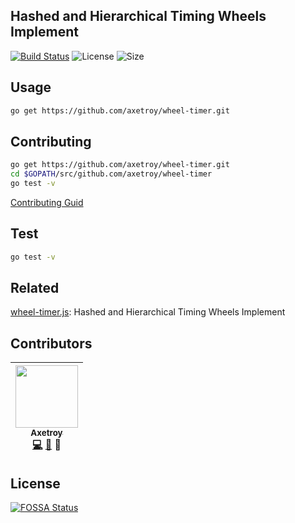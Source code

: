 ## Hashed and Hierarchical Timing Wheels Implement

[![Build Status](https://travis-ci.org/axetroy/wheel-timer.svg?branch=master)](https://travis-ci.org/axetroy/wheel-timer)
![License](https://img.shields.io/badge/license-Apache-green.svg)
![Size](https://github-size-badge.herokuapp.com/gpmer/gpm.js.svg)

## Usage

```bash
go get https://github.com/axetroy/wheel-timer.git
```

## Contributing

```bash
go get https://github.com/axetroy/wheel-timer.git
cd $GOPATH/src/github.com/axetroy/wheel-timer
go test -v
```

[Contributing Guid](https://github.com/axetroy/Github/blob/master/CONTRIBUTING.md)

## Test

```bash
go test -v
```

## Related

[wheel-timer.js](https://github.com/axetroy/wheel-timer.js): Hashed and Hierarchical Timing Wheels Implement

## Contributors

<!-- ALL-CONTRIBUTORS-LIST:START - Do not remove or modify this section -->
| [<img src="https://avatars1.githubusercontent.com/u/9758711?v=3" width="100px;"/><br /><sub>Axetroy</sub>](http://axetroy.github.io)<br />[💻](https://github.com/axetroyanti-redirect/wheel-timer/commits?author=axetroy) [🐛](https://github.com/axetroy/wheel-timer/issues?q=author%3Aaxetroy) 🎨 |
| :---: |
<!-- ALL-CONTRIBUTORS-LIST:END -->

## License

[![FOSSA Status](https://app.fossa.io/api/projects/git%2Bgithub.com%2Faxetroy%2Fwheel-timer.svg?type=large)](https://app.fossa.io/projects/git%2Bgithub.com%2Faxetroy%2Fwheel-timer?ref=badge_large)